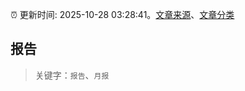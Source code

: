 :alarm_clock: 更新时间: 2025-10-28 03:28:41。[文章来源](/README.md)、[文章分类](/TAGS.md)

## 报告


> 关键字：`报告`、`月报`



